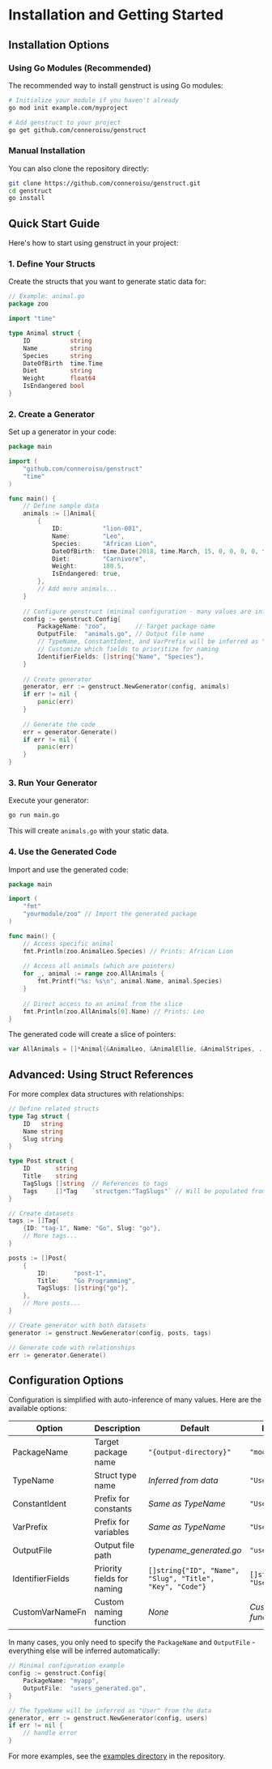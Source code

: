 # Installation and Getting Started

## Installation Options

### Using Go Modules (Recommended)

The recommended way to install genstruct is using Go modules:

```bash
# Initialize your module if you haven't already
go mod init example.com/myproject

# Add genstruct to your project
go get github.com/conneroisu/genstruct
```

### Manual Installation

You can also clone the repository directly:

```bash
git clone https://github.com/conneroisu/genstruct.git
cd genstruct
go install
```

## Quick Start Guide

Here's how to start using genstruct in your project:

### 1. Define Your Structs

Create the structs that you want to generate static data for:

```go
// Example: animal.go
package zoo

import "time"

type Animal struct {
    ID           string
    Name         string
    Species      string
    DateOfBirth  time.Time
    Diet         string
    Weight       float64
    IsEndangered bool
}
```

### 2. Create a Generator

Set up a generator in your code:

```go
package main

import (
    "github.com/conneroisu/genstruct"
    "time"
)

func main() {
    // Define sample data
    animals := []Animal{
        {
            ID:           "lion-001",
            Name:         "Leo",
            Species:      "African Lion",
            DateOfBirth:  time.Date(2018, time.March, 15, 0, 0, 0, 0, time.UTC),
            Diet:         "Carnivore",
            Weight:       180.5,
            IsEndangered: true,
        },
        // Add more animals...
    }
    
    // Configure genstruct (minimal configuration - many values are inferred automatically)
    config := genstruct.Config{
        PackageName: "zoo",        // Target package name
        OutputFile:  "animals.go", // Output file name
        // TypeName, ConstantIdent, and VarPrefix will be inferred as "Animal"
        // Customize which fields to prioritize for naming
        IdentifierFields: []string{"Name", "Species"},
    }
    
    // Create generator
    generator, err := genstruct.NewGenerator(config, animals)
    if err != nil {
        panic(err)
    }
    
    // Generate the code
    err = generator.Generate()
    if err != nil {
        panic(err)
    }
}
```

### 3. Run Your Generator

Execute your generator:

```bash
go run main.go
```

This will create `animals.go` with your static data.

### 4. Use the Generated Code

Import and use the generated code:

```go
package main

import (
    "fmt"
    "yourmodule/zoo" // Import the generated package
)

func main() {
    // Access specific animal
    fmt.Println(zoo.AnimalLeo.Species) // Prints: African Lion
    
    // Access all animals (which are pointers)
    for _, animal := range zoo.AllAnimals {
        fmt.Printf("%s: %s\n", animal.Name, animal.Species)
    }
    
    // Direct access to an animal from the slice
    fmt.Println(zoo.AllAnimals[0].Name) // Prints: Leo
}
```

The generated code will create a slice of pointers:

```go
var AllAnimals = []*Animal{&AnimalLeo, &AnimalEllie, &AnimalStripes, ...}
```

## Advanced: Using Struct References

For more complex data structures with relationships:

```go
// Define related structs
type Tag struct {
    ID   string
    Name string
    Slug string
}

type Post struct {
    ID       string
    Title    string
    TagSlugs []string  // References to tags
    Tags     []*Tag    `structgen:"TagSlugs"` // Will be populated from TagSlugs
}

// Create datasets
tags := []Tag{
    {ID: "tag-1", Name: "Go", Slug: "go"},
    // More tags...
}

posts := []Post{
    {
        ID:       "post-1",
        Title:    "Go Programming",
        TagSlugs: []string{"go"},
    },
    // More posts...
}

// Create generator with both datasets
generator := genstruct.NewGenerator(config, posts, tags)

// Generate code with relationships
err := generator.Generate()
```

## Configuration Options

Configuration is simplified with auto-inference of many values. Here are the available options:

| Option | Description | Default | Example |
|--------|-------------|---------|---------|
| PackageName | Target package name | `"{output-directory}"` | `"models"` |
| TypeName | Struct type name | *Inferred from data* | `"User"` |
| ConstantIdent | Prefix for constants | *Same as TypeName* | `"User"` |
| VarPrefix | Prefix for variables | *Same as TypeName* | `"User"` |
| OutputFile | Output file path | *typename_generated.go* | `"users.go"` |
| IdentifierFields | Priority fields for naming | `[]string{"ID", "Name", "Slug", "Title", "Key", "Code"}` | `[]string{"ID", "Username"}` |
| CustomVarNameFn | Custom naming function | *None* | *Custom function* |

In many cases, you only need to specify the `PackageName` and `OutputFile` - everything else will be inferred automatically:

```go
// Minimal configuration example
config := genstruct.Config{
    PackageName: "myapp",
    OutputFile:  "users_generated.go",
}

// The TypeName will be inferred as "User" from the data
generator, err := genstruct.NewGenerator(config, users)
if err != nil {
    // handle error
}
```

For more examples, see the [examples directory](https://github.com/conneroisu/genstruct/tree/main/examples) in the repository.
